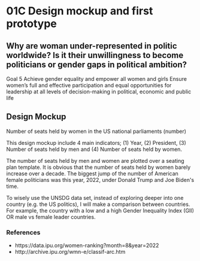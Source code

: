 # 01C Design mockup and first prototype

## Why are woman under-represented in politic worldwide? Is it their unwillingness to become politicians or gender gaps in political ambition?

<p>Goal 5 Achieve gender equality and empower all women and girls Ensure women’s full and effective participation and equal opportunities for leadership at all levels of decision-making in political, economic and public life</p>

## Design Mockup

<p>Number of seats held by women in the US national parliaments (number)</p>

<p>This design mockup include 4 main indicators; (1) Year, (2) President, (3) Number of seats held by men and (4) Number of seats held by women.</p>


<p>The number of seats held by men and women are plotted over a seating plan template. It is obvious that the number of seats held by women barely increase over a decade. The biggest jump of the number of American female politicians was this year, 2022, under Donald Trump and Joe Biden's time.</p>

<p>To wisely use the UNSDG data set, instead of exploring deeper into one country (e.g. the US politics), I will make a comparison between countries. For example, the country with a low and a high Gender Inequality Index (GII) OR male vs female leader countries.<p>

### References
<ul>
<li>https://data.ipu.org/women-ranking?month=8&year=2022
<li>http://archive.ipu.org/wmn-e/classif-arc.htm
</ul>
